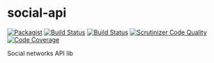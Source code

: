 # social-api
[![Packagist](https://img.shields.io/packagist/v/ashevchuk/social-api.svg)](https://packagist.org/packages/ashevchuk/social-api)
[![Build Status](https://scrutinizer-ci.com/g/IIIEBA/social-api/badges/build.png?b=master)](https://scrutinizer-ci.com/g/IIIEBA/social-api/build-status/master)
[![Build Status](https://travis-ci.org/IIIEBA/social-api.svg?branch=master)](https://travis-ci.org/IIIEBA/social-api)
[![Scrutinizer Code Quality](https://scrutinizer-ci.com/g/IIIEBA/social-api/badges/quality-score.png?b=master)](https://scrutinizer-ci.com/g/IIIEBA/social-api/?branch=master)
[![Code Coverage](https://scrutinizer-ci.com/g/IIIEBA/social-api/badges/coverage.png?b=master)](https://scrutinizer-ci.com/g/IIIEBA/social-api/?branch=master)



Social networks API lib
